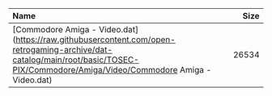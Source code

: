 |Name|Size|
|:---|---:|
|[Commodore Amiga - Video.dat](https://raw.githubusercontent.com/open-retrogaming-archive/dat-catalog/main/root/basic/TOSEC-PIX/Commodore/Amiga/Video/Commodore Amiga - Video.dat)|26534|
